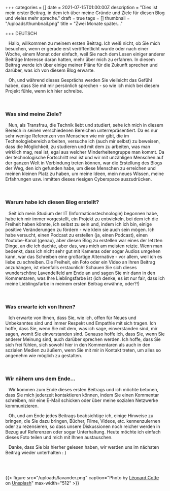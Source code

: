 +++
categories = []
date = 2021-07-15T01:00:00Z
description = "Dies ist mein erster Beitrag, in dem ich über meine Gründe und Ziele für diesen Blog und vieles mehr spreche."
draft = true
tags = []
thumbnail = "/uploads/thumbnail.png"
title = "Zwei Monate später..."

+++
DEUTSCH

⠀Hallo, willkommen zu meinem ersten Beitrag. Ich weiß nicht, ob Sie mich besuchen, wenn er gerade erst veröffentlicht wurde oder nach einer Woche, einem Monat oder einfach, weil Sie nach dem Lesen einiger anderer Beiträge Interesse daran hatten, mehr über mich zu erfahren. In diesem Beitrag werde ich über einige meiner Pläne für die Zukunft sprechen und darüber, was ich von diesem Blog erwarte.

⠀Oh, und während dieses Gesprächs werden Sie vielleicht das Gefühl haben, dass Sie mit mir persönlich sprechen - so wie ich mich bei diesem Projekt fühle, wenn ich hier schreibe.

<br />

### Was sind meine Ziele?

⠀Nun, als Transfrau, die Technik liebt und studiert, sehe ich mich in diesem Bereich in seinen verschiedenen Bereichen unterrepräsentiert. Da es nur sehr wenige Referenzen von Menschen wie mir gibt, die im Technologiebereich arbeiten, versuche ich (auch mir selbst) zu beweisen, dass die Möglichkeit, zu studieren und mit dem zu arbeiten, was man wirklich mag, real ist, egal aus welcher Minderheitengruppe man kommt. Da der technologische Fortschritt real ist und wir mit unzähligen Menschen auf der ganzen Welt in Verbindung treten können, war die Erstellung des Blogs der Weg, den ich gefunden habe, um diese Menschen zu erreichen und meinen kleinen Platz zu haben, um meine Ideen, mein neues Wissen, meine Erfahrungen usw. inmitten dieses riesigen Cyberspace auszudrücken.

<br />

### Warum habe ich diesen Blog erstellt?

⠀Seit ich mein Studium der IT (Informationstechnologie) begonnen habe, habe ich mir immer vorgestellt, ein Projekt zu entwickeln, bei dem ich die Freiheit haben könnte, ich selbst zu sein und, indem ich ich bin, einige positive Veränderungen zu fördern - wie klein sie auch sein mögen. Ich habe versucht, einen Podcast zu erstellen (ja, einen Podcast), einen Youtube-Kanal (genau), aber diesen Blog zu erstellen war eines der letzten Dinge, an die ich dachte, aber das, was mich am meisten reizte. Wenn man bedenkt, dass ich nicht sehr gut mit Kameras oder sogar Audios umgehen kann, war das Schreiben eine großartige Alternative - vor allem, weil ich es liebe zu schreiben. Die Freiheit, ein Foto oder ein Video an Ihren Beitrag anzuhängen, ist ebenfalls erstaunlich! Schauen Sie sich dieses wunderschöne Lavendelfeld am Ende an und sagen Sie mir dann in den Kommentaren, was Ihre Lieblingsfarbe ist (ich denke, es ist nur fair, dass ich meine Lieblingsfarbe in meinem ersten Beitrag erwähne, oder?!)

<br />

### Was erwarte ich von Ihnen?

⠀Ich erwarte von Ihnen, dass Sie, wie ich, offen für Neues und Unbekanntes sind und immer Respekt und Empathie mit sich tragen. Ich hoffe, dass Sie, wenn Sie mit dem, was ich sage, einverstanden sind, mir sagen, womit Sie einverstanden sind. Genauso hoffe ich, dass Sie, wenn Sie anderer Meinung sind, auch darüber sprechen werden. Ich hoffe, dass Sie sich frei fühlen, sich sowohl hier in den Kommentaren als auch in den sozialen Medien zu äußern, wenn Sie mit mir in Kontakt treten, um alles so angenehm wie möglich zu gestalten.

<br />

### Wir nähern uns dem Ende...

⠀Wir kommen zum Ende dieses ersten Beitrags und ich möchte betonen, dass Sie mich jederzeit kontaktieren können, indem Sie einen Kommentar schreiben, mir eine E-Mail schicken oder über meine sozialen Netzwerke kommunizieren.

⠀Oh, und am Ende jedes Beitrags beabsichtige ich, einige Hinweise zu bringen, die Sie dazu bringen, Bücher, Filme, Videos, etc. kennenzulernen oder zu rezensieren, so dass unsere Diskussionen noch reicher werden in Bezug auf Referenzen oder sogar Unterhaltung. Heute möchte ich einfach dieses Foto teilen und mich mit Ihnen austauschen.

⠀Danke, dass Sie bis hierher gelesen haben, wir werden uns im nächsten Beitrag wieder unterhalten : )

<br />  
<br />

{{< figure src="/uploads/lavander.png" caption="Photo by [Léonard Cotte](https://unsplash.com/@ettocl?utm_source=unsplash&utm_medium=referral&utm_content=creditCopyText) on [Unsplash](https://unsplash.com/s/photos/purple-flower?utm_source=unsplash&utm_medium=referral&utm_content=creditCopyText)" max-width="512" >}}

<br />

<br />

<br />
